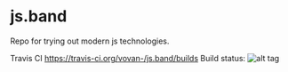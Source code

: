 js.band
=======

Repo for trying out modern js technologies.

Travis CI https://travis-ci.org/vovan-/js.band/builds
Build status: ![alt tag](https://travis-ci.org/vovan-/js.band.svg?branch=master)
